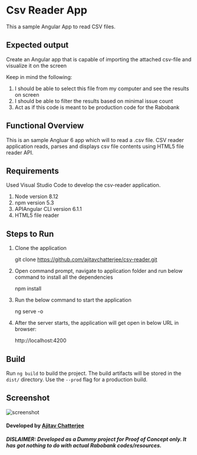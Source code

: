 # Csv Reader App
This a sample Angular App to read CSV files.

## Expected output
Create an Angular app that is capable of importing the attached csv-file and visualize it on the screen

Keep in mind the following:
1. I should be able to select this file from my computer and see the results on screen
2. I should be able to filter the results based on minimal issue count
3. Act as if this code is meant to be production code for the Rabobank

## Functional Overview
This is an sample Angluar 6 app which will to read a .csv file. CSV reader application reads, parses and displays csv file contents using HTML5 file reader API.

## Requirements
Used Visual Studio Code to develop the csv-reader application.
1. Node version 8.12
2. npm version 5.3
3. APIAngular CLI version 6.1.1
4. HTML5 file reader 

## Steps to Run

1. Clone the application

    git clone https://github.com/ajitavchatterjee/csv-reader.git

2. Open command prompt, navigate to application folder and run below command to install all the dependencies

    npm install

3. Run the below command to start the application

    ng serve -o

4. After the server starts, the application will get open in below URL in browser:

    http://localhost:4200

## Build

Run `ng build` to build the project. The build artifacts will be stored in the `dist/` directory. Use the `--prod` flag for a production build.

## Screenshot
![screenshot](https://user-images.githubusercontent.com/45230142/50059381-5aac5680-0186-11e9-8a0f-c078001c91f1.jpeg)

#### Developed by [Ajitav Chatterjee](https://github.com/ajitavchatterjee)

##### DISLAIMER: Developed as a Dummy project for Proof of Concept only. It has got nothing to do with actual Rabobank codes/resources.
